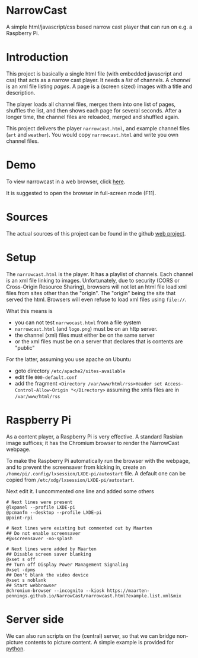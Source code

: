 # NarrowCast
A simple html/javascript/css based narrow cast player that can run on e.g. a Raspberry Pi.

# Introduction
This project is basically a single html file (with embedded javascript and css) that acts as a narrow cast player.
It needs a _list_ of channels. A _channel_ is an xml file listing _pages_.
A page is a (screen sized) images with a title and description.

The player loads all channel files, merges them into one list of pages, shuffles the list, and then shows each page for several seconds.
After a longer time, the channel files are reloaded, merged and shuffled again.

This project delivers the player `narrowcast.html`, and example channel files (`art` and `weather`).
You would copy `narrowcast.html` and write you own channel files.

# Demo
To view narrowcast in a web browser, click 
[here](https://maarten-pennings.github.io/NarrowCast/narrowcast.html?example.list.xml&mix).

It is suggested to open the browser in full-screen mode (F11).

# Sources
The actual sources of this project can be found in the github
[web project](https://github.com/maarten-pennings/maarten-pennings.github.io/tree/master/NarrowCast).

# Setup
The `narrowcast.html` is the player.
It has a playlist of channels. Each channel is an xml file linking to images.
Unfortunately, due to security (CORS or Cross-Origin Resource Sharing), 
browsers will not let an html file load xml files from sites other than the "origin".
The "origin" being the site that served the html. Browsers will even refuse to load xml 
files using `file://`.

What this means is
 - you can not test `narrwocast.html` from a file system
 - `narrowcast.html` (and `logo.png`) must be on an http server.
 - the channel (xml) files must either be on the same server
 - or the xml files must be on a server that declares that is contents are "public"
 
For the latter, assuming you use apache on Ubuntu
 - goto directory `/etc/apache2/sites-available`
 - edit file `000-default.conf`
 - add the fragment `<Directory /var/www/html/rss>Header set Access-Control-Allow-Origin *</Directory>`
   assuming the xmls files are in `/var/www/html/rss`

# Raspberry Pi
As a content player, a Raspberry Pi is very effective.
A standard Rasbian image suffices; it has the Chromium browser to render the NarrowCast webpage.

To make the Raspberry Pi automatically run the browser with the webpage, and to prevent the screensaver
from kicking in, create an `/home/pi/.config/lxsession/LXDE-pi/autostart` file. A default one
can be copied from `/etc/xdg/lxsession/LXDE-pi/autostart`.

Next edit it. I uncommented one line and added some others

```
# Next lines were present
@lxpanel --profile LXDE-pi
@pcmanfm --desktop --profile LXDE-pi
@point-rpi

# Next lines were existing but commented out by Maarten
## Do not enable screensaver
#@xscreensaver -no-splash

# Next lines were added by Maarten
## Disable screen saver blanking
@xset s off
## Turn off Display Power Management Signaling
@xset -dpms
## Don't blank the video device
@xset s noblank
## Start webbrowser
@chromium-browser --incognito --kiosk https://maarten-pennings.github.io/NarrowCast/narrowcast.html?example.list.xml&mix
```

# Server side
We can also run scripts on the (central) server, so that we can bridge non-picture contents to picture content.
A simple example is provided for [python](xkcd.channel.py).